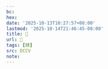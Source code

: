 ```yaml
---
bc:
hex:
date: '2025-10-13T10:27:57+08:00'
lastmod: '2025-10-14T21:46:45-08:00'
title: 􂎿
url: 􂎿
tags: [隸]
src: DCCV
note:
---
```

